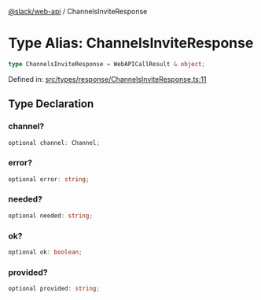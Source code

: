 [@slack/web-api](../index.md) / ChannelsInviteResponse

# Type Alias: ChannelsInviteResponse

```ts
type ChannelsInviteResponse = WebAPICallResult & object;
```

Defined in: [src/types/response/ChannelsInviteResponse.ts:11](https://github.com/slackapi/node-slack-sdk/blob/main/packages/web-api/src/types/response/ChannelsInviteResponse.ts#L11)

## Type Declaration

### channel?

```ts
optional channel: Channel;
```

### error?

```ts
optional error: string;
```

### needed?

```ts
optional needed: string;
```

### ok?

```ts
optional ok: boolean;
```

### provided?

```ts
optional provided: string;
```
